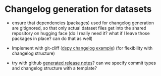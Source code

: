 # Changelog generation for datasets

- ensure that dependencies (packages) used for changelog generation are gitignored, so that only actual dataset files get into the shared repository on hugging face (do I really need it? what if I leave those packages in place? can do that as well)

- Implement with git-cliff ([dspy changelog example](https://github.com/nongrata081/dspy/commit/7bb4a8f5a78e757be30ac1c16ddc321b2fbb8f75)) (for flexibility with changelog structure)
- try with github [generated release notes](https://docs.github.com/en/repositories/releasing-projects-on-github/automatically-generated-release-notes)? can we specify commit types and changelog structure with a template?